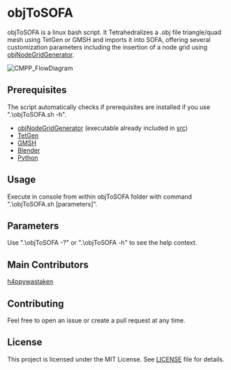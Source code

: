 # objToSOFA
objToSOFA is a linux bash script. It Tetrahedralizes a .obj file triangle/quad mesh using TetGen or GMSH and imports it into SOFA, offering several customization parameters including the insertion of a node grid using [objNodeGridGenerator](https://github.com/h4ppywastaken/objNodeGridGenerator).

![CMPP_FlowDiagram](https://user-images.githubusercontent.com/25606631/104106520-d5d58d80-52b6-11eb-979c-f654dc33f2a2.png)

## Prerequisites
The script automatically checks if prerequisites are installed if you use ".\objToSOFA.sh -h".

 - [objNodeGridGenerator](https://github.com/h4ppywastaken/objNodeGridGenerator) (executable already included in [src](./src/objNodeGridGenerator/))
 - [TetGen](http://www.wias-berlin.de/software/index.jsp?id=TetGen)
 - [GMSH](http://gmsh.info/)
 - [Blender](https://www.blender.org/)
 - [Python](https://www.python.org/)

## Usage

Execute in console from within objToSOFA folder with command ".\objToSOFA.sh [parameters]".

## Parameters

Use ".\objToSOFA -?" or ".\objToSOFA -h" to see the help context.

## Main Contributors

[h4ppywastaken](https://github.com/h4ppywastaken)

## Contributing

Feel free to open an issue or create a pull request at any time.

## License

This project is licensed under the MIT License. See [LICENSE](LICENSE) file for details.
